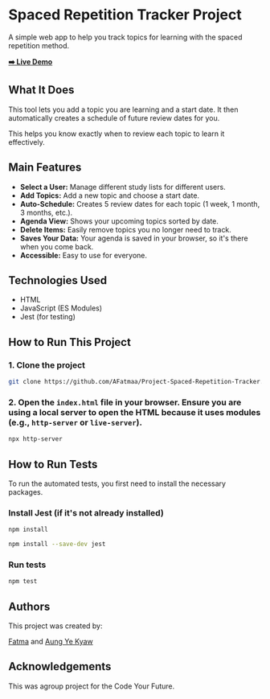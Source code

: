 # Spaced Repetition Tracker Project

A simple web app to help you track topics for learning with the spaced repetition method.

**[➡️ Live Demo](https://spaced-repetition-trackerproject.netlify.app/)**

## What It Does

This tool lets you add a topic you are learning and a start date. It then automatically creates a schedule of future review dates for you.

This helps you know exactly when to review each topic to learn it effectively.

## Main Features

- **Select a User:** Manage different study lists for different users.
- **Add Topics:** Add a new topic and choose a start date.
- **Auto-Schedule:** Creates 5 review dates for each topic (1 week, 1 month, 3 months, etc.).
- **Agenda View:** Shows your upcoming topics sorted by date.
- **Delete Items:** Easily remove topics you no longer need to track.
- **Saves Your Data:** Your agenda is saved in your browser, so it's there when you come back.
- **Accessible:** Easy to use for everyone.

## Technologies Used

*   HTML
*   JavaScript (ES Modules)
*   Jest (for testing)

## How to Run This Project

### 1. Clone the project
```bash
git clone https://github.com/AFatmaa/Project-Spaced-Repetition-Tracker.git
```
### 2. Open the `index.html` file in your browser. Ensure you are using a local server to open the HTML because it uses modules (e.g., `http-server` or `live-server`).

```bash
npx http-server
```

## How to Run Tests
To run the automated tests, you first need to install the necessary packages.

### Install Jest (if it's not already installed)
```bash
npm install
```
```bash
npm install --save-dev jest
```
### Run tests
```bash
npm test
```

## Authors
This project was created by:

[Fatma](https://github.com/AFatmaa) and [Aung Ye Kyaw](https://github.com/sarawone)

## Acknowledgements
This was agroup project for the Code Your Future.